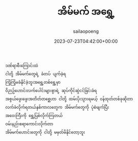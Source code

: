 ﻿---
_elasticsearch_data_sharing_indexed_on: "2024-09-06 04:42:27"
_publicize_job_id: "97599369998"
_rest_api_client_id: "11"
_rest_api_published: "1"
author: sailaopoeng
categories:
  - poems
date: "2023-07-23T04:42:00+00:00"
firehose_sent: "1725597742"
parent_post_id: null
post_id: "373"
timeline_notification: "1725597744"
title: အိမ်မက် အရွှေ့
url: /2023/07/23/အိမ်မက်-အရွှေ့/
wordads_ufa: u:wpcom-ufa-v4:1725597925
wp_jp_foreign_id: B0DE5573-43D5-4F95-B0FC-EE562533CCCD

---
```
ဒဏ်ရာစီးကြောင်းထဲ
ငါတို့ အိမ်မက်တွေရဲ့ ခံတပ် ပျက်ခဲ့ရ
ကြံ့ကြံ့မခံနိုင်ခဲ့ဘူးအရွှေ့တစ်ရွှေ့မှာ
ဝိဉာဥ်ဟောင်းလက်ပေါင်းများစွာရဲ့ ဆုပ်ကိုင်ဆွဲငင်ခြင်းခံရ
အစွယ်ဖွေးဖွေးအတိတ်တစ္ဆေဟာ ငါတို့ ထမ်းပိုးသွားရမယ့် ဝန်ထုတ်တစ်ခုဆိုတာ
လက်ခံလိုက်ရတယ်နှစ်ကာလတွေက အိမ်မက်တွေကို ပုံစံဖျက်ပြီး
အဝေးကြီးကို ရွှေ့ပြစ်လိုက်ကြတယ်
ဝမ်းနည်းစရာကောင်းလိုက်တာ
အိမ်မက်ဟောင်းတွေကို ငါတို့ မမှတ်မိနိုင်တော့ဘူး
```
